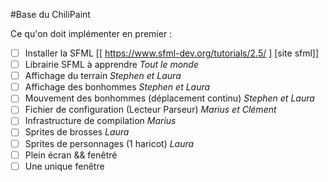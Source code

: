 #Base du ChiliPaint

Ce qu'on doit implémenter en premier :

- [ ] Installer la SFML [[ https://www.sfml-dev.org/tutorials/2.5/ ] [site sfml]]
- [ ] Librairie SFML à apprendre _Tout le monde_
- [ ] Affichage du terrain _Stephen et Laura_
- [ ] Affichage des bonhommes _Stephen et Laura_
- [ ] Mouvement des bonhommes (déplacement continu) _Stephen et Laura_
- [ ] Fichier de configuration (Lecteur Parseur) _Marius et Clément_
- [ ] Infrastructure de compilation _Marius_
- [ ] Sprites de brosses _Laura_
- [ ] Sprites de personnages (1 haricot) _Laura_
- [ ] Plein écran && fenêtré
- [ ] Une unique fenêtre

